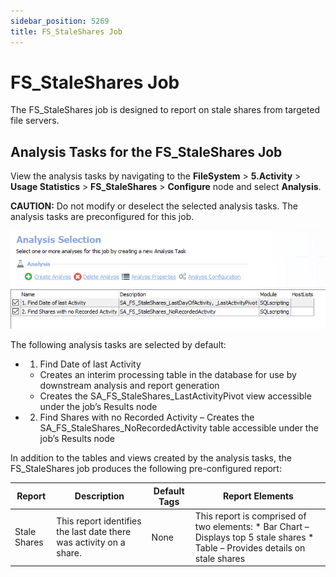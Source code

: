 ```yaml
---
sidebar_position: 5269
title: FS_StaleShares Job
---
```


# FS\_StaleShares Job

The FS\_StaleShares job is designed to report on stale shares from targeted file servers.

## Analysis Tasks for the FS\_StaleShares Job

View the analysis tasks by navigating to the **FileSystem** > **5.Activity** > **Usage Statistics** > **FS\_StaleShares** > **Configure** node and select **Analysis**.

**CAUTION:** Do not modify or deselect the selected analysis tasks. The analysis tasks are preconfigured for this job.

![Analysis Tasks for the FS_StaleShares Job](../../../../../../../../static/images/AccessAnalyzer_12.0/Content/Resources/Images/EnterpriseAuditor/Solutions/FileSystem/Activity/UsageStatistics/StaleSharesAnalysis.png "Analysis Tasks for the FS_StaleShares Job")

The following analysis tasks are selected by default:

* 1. Find Date of last Activity

  * Creates an interim processing table in the database for use by downstream analysis and report generation
  * Creates the SA\_FS\_StaleShares\_LastActivityPivot view accessible under the job’s Results node
* 2. Find Shares with no Recorded Activity – Creates the SA\_FS\_StaleShares\_NoRecordedActivity table accessible under the job’s Results node

In addition to the tables and views created by the analysis tasks, the FS\_StaleShares job produces the following pre-configured report:

| Report | Description | Default Tags | Report Elements |
| --- | --- | --- | --- |
| Stale Shares | This report identifies the last date there was activity on a share. | None | This report is comprised of two elements:   * Bar Chart – Displays top 5 stale shares * Table – Provides details on stale shares |